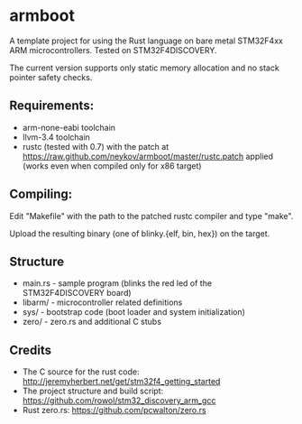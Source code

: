 armboot
=======
A template project for using the Rust language on bare metal STM32F4xx ARM microcontrollers.
Tested on STM32F4DISCOVERY.

The current version supports only static memory allocation and no stack pointer safety checks.

Requirements:
-------------
  * arm-none-eabi toolchain
  * llvm-3.4 toolchain
  * rustc (tested with 0.7) with the patch at https://raw.github.com/neykov/armboot/master/rustc.patch applied (works even when compiled only for x86 target)

Compiling:
----------

Edit "Makefile" with the path to the patched rustc compiler and type "make".

Upload the resulting binary (one of blinky.{elf, bin, hex}) on the target.

Structure
---------
  * main.rs - sample program (blinks the red led of the STM32F4DISCOVERY board)
  * libarm/ - microcontroller related definitions
  * sys/ - bootstrap code (boot loader and system initialization)
  * zero/ - zero.rs and additional C stubs

Credits
-------
  * The C source for the rust code: http://jeremyherbert.net/get/stm32f4_getting_started
  * The project structure and build script: https://github.com/rowol/stm32_discovery_arm_gcc
  * Rust zero.rs: https://github.com/pcwalton/zero.rs

